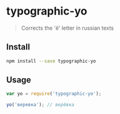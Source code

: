 # typographic-yo


  > Corrects the 'ё' letter in russian texts

## Install

```sh
npm install --save typographic-yo
```

## Usage

```js
var yo = require('typographic-yo');

yo('веревка'); // верёвка
```
